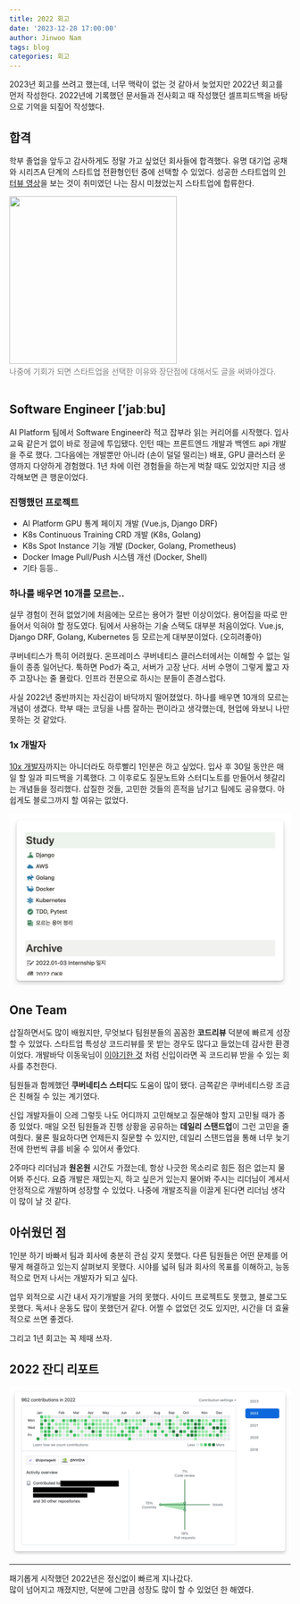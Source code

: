 ```yaml
---
title: 2022 회고
date: '2023-12-28 17:00:00'
author: Jinwoo Nam
tags: blog
categories: 회고
---
```


2023년 회고를 쓰려고 했는데, 너무 맥락이 없는 것 같아서 늦었지만 2022년 회고를 먼저 작성한다. 2022년에 기록했던 문서들과 전사회고 때 작성했던 셀프피드백을 바탕으로 기억을 되짚어 작성했다.

## 합격

학부 졸업을 앞두고 감사하게도 정말 가고 싶었던 회사들에 합격했다. 유명 대기업 공채와 시리즈A 단계의 스타트업 전환형인턴 중에 선택할 수 있었다. 성공한 스타트업의 [인터뷰 영상](https://www.youtube.com/@eo_studio)을 보는 것이 취미였던 나는 잠시 미쳤었는지 스타트업에 합류한다.

<img src="stay.gif" width="300" height="300">

<br>
<span style="color:gray">
나중에 기회가 되면 스타트업을 선택한 이유와 장단점에 대해서도 글을 써봐야겠다.
</span>
<br><br>

## Software Engineer [’jabːbu]

AI Platform 팀에서 Software Engineer라 적고 잡부라 읽는 커리어를 시작했다. 입사 교육 같은거 없이 바로 정글에 투입됐다. 인턴 때는 프론트엔드 개발과 백엔드 api 개발을 주로 했다. 그다음에는 개발뿐만 아니라 (손이 덜덜 떨리는) 배포, GPU 클러스터 운영까지 다양하게 경험했다. 1년 차에 이런 경험들을 하는게 벅찰 때도 있었지만 지금 생각해보면 큰 행운이었다.

### 진행했던 프로젝트

- AI Platform GPU 통계 페이지 개발 (Vue.js, Django DRF)
- K8s Continuous Training CRD 개발 (K8s, Golang)
- K8s Spot Instance 기능 개발 (Docker, Golang, Prometheus)
- Docker Image Pull/Push 시스템 개선 (Docker, Shell)
- 기타 등등..

### 하나를 배우면 10개를 모르는..

실무 경험이 전혀 없었기에 처음에는 모르는 용어가 절반 이상이었다. 용어집을 따로 만들어서 익혀야 할 정도였다. 팀에서 사용하는 기술 스택도 대부분 처음이었다. Vue.js, Django DRF, Golang, Kubernetes 등 모르는게 대부분이었다. (오히려좋아)

쿠버네티스가 특히 어려웠다. 온프레미스 쿠버네티스 클러스터에서는 이해할 수 없는 일들이 종종 일어난다. 툭하면 Pod가 죽고, 서버가 고장 난다. 서버 수명이 그렇게 짧고 자주 고장나는 줄 몰랐다. 인프라 전문으로 하시는 분들이 존경스럽다.

사실 2022년 중반까지는 자신감이 바닥까지 떨어졌었다. 하나를 배우면 10개의 모르는 개념이 생겼다. 학부 때는 코딩을 나름 잘하는 편이라고 생각했는데, 현업에 와보니 나만 못하는 것 같았다.

### 1x 개발자

[10x 개발자](https://www.7pace.com/blog/10x-engineers#:~:text=WTF%20is%20a%20%E2%80%9C10X%20Engineer%E2%80%9D%2C%20Anyway%3F)까지는 아니더라도 하루빨리 1인분은 하고 싶었다. 입사 후 30일 동안은 매일 할 일과 피드백을 기록했다. 그 이후로도 질문노트와 스터디노트를 만들어서 헷갈리는 개념들을 정리했다. 삽질한 것들, 고민한 것들의 흔적을 남기고 팀에도 공유했다. 아쉽게도 블로그까지 할 여유는 없었다.

<img src="note.png">

## One Team

삽질하면서도 많이 배웠지만, 무엇보다 팀원분들의 꼼꼼한 **코드리뷰** 덕분에 빠르게 성장할 수 있었다. 스타트업 특성상 코드리뷰를 못 받는 경우도 많다고 들었는데 감사한 환경이었다. 개발바닥 이동욱님이 [이야기한 것](https://jojoldu.tistory.com/284?category=689637&ref=integer.blog#:~:text=%EB%AC%B4%EC%8A%A8%20%EC%88%98%EB%A5%BC%20%EC%93%B0%EB%8D%94%EB%9D%BC%EB%8F%84-,%EC%BD%94%EB%93%9C%EB%A6%AC%EB%B7%B0%20%ED%95%98%EB%8A%94%20%ED%9A%8C%EC%82%AC%EB%A1%9C%20%EA%B0%80%EC%84%B8%EC%9A%94%20%EA%BC%AD!,-%EC%B2%AB%20Feature%20%EA%B0%9C%EB%B0%9C%EC%9D%B4) 처럼 신입이라면 꼭 코드리뷰 받을 수 있는 회사를 추천한다.

팀원들과 함께했던 **쿠버네티스 스터디**도 도움이 많이 됐다. 금쪽같은 쿠버네티스랑 조금은 친해질 수 있는 계기였다.

신입 개발자들이 으레 그렇듯 나도 어디까지 고민해보고 질문해야 할지 고민될 때가 종종 있었다. 매일 오전 팀원들과 진행 상황을 공유하는 **데일리 스탠드업**이 그런 고민을 줄여줬다. 물론 필요하다면 언제든지 질문할 수 있지만, 데일리 스탠드업을 통해 너무 늦기 전에  한번씩 큐를 비울 수 있어서 좋았다.

2주마다 리더님과 **원온원** 시간도 가졌는데, 항상 나긋한 목소리로 힘든 점은 없는지 물어봐 주신다. 요즘 개발은 재밌는지, 하고 싶은거 있는지 물어봐 주시는 리더님이 계셔서 안정적으로 개발하며 성장할 수 있었다. 나중에 개발조직을 이끌게 된다면 리더님 생각이 많이 날 것 같다.

## 아쉬웠던 점

1인분 하기 바빠서 팀과 회사에 충분히 관심 갖지 못했다. 다른 팀원들은 어떤 문제를 어떻게 해결하고 있는지 살펴보지 못했다. 시야를 넓혀 팀과 회사의 목표를 이해하고, 능동적으로 먼저 나서는 개발자가 되고 싶다.

업무 외적으로 시간 내서 자기개발을 거의 못했다. 사이드 프로젝트도 못했고, 블로그도 못했다. 독서나 운동도 많이 못했던거 같다. 어쩔 수 없었던 것도 있지만, 시간을 더 효율적으로 쓰면 좋겠다.

그리고 1년 회고는 꼭 제때 쓰자.

## 2022 잔디 리포트

<img src="jandi.png">

---
패기롭게 시작했던 2022년은 정신없이 빠르게 지나갔다.<br>
많이 넘어지고 깨졌지만, 덕분에 그만큼 성장도 많이 할 수 있었던 한 해였다.

```toc
```
